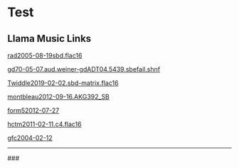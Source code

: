# Test

## Llama Music Links

[rad2005-08-19sbd.flac16](tiwahu-lma://open/rad2005-08-19sbd.flac16)

[gd70-05-07.aud.weiner-gdADT04.5439.sbefail.shnf](tiwahu-lma://open/gd70-05-07.aud.weiner-gdADT04.5439.sbefail.shnf)

[Twiddle2019-02-02.sbd-matrix.flac16](tiwahu-lma://open/Twiddle2019-02-02.sbd-matrix.flac16)

[montbleau2012-09-16.AKG392_SB](tiwahu-lma://open/montbleau2012-09-16.AKG392_SB)

[form52012-07-27](tiwahu-lma://open/form52012-07-27)

[hctm2011-02-11.c4.flac16](tiwahu-lma://open/hctm2011-02-11.c4.flac16)

[gfc2004-02-12](tiwahu-lma://open/gfc2004-02-12)

----

<script type="application/javascript" src="/r/redirect.js"></script>

\#\#\#
